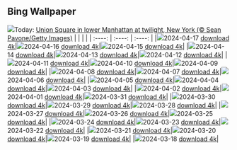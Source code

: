 ## Bing Wallpaper
![](./wallpaper/2024-04-17.jpg)Today: [Union Square in lower Manhattan at twilight, New York (© Sean Pavone/Getty Images)](./wallpaper/2024-04-17.jpg)
|      |      |      |
| :----: | :----: | :----: |
|![](./wallpaper/2024-04-17_sm.jpg)2024-04-17 [download 4k](./wallpaper/2024-04-17.jpg)|![](./wallpaper/2024-04-16_sm.jpg)2024-04-16 [download 4k](./wallpaper/2024-04-16.jpg)|![](./wallpaper/2024-04-15_sm.jpg)2024-04-15 [download 4k](./wallpaper/2024-04-15.jpg)|
|![](./wallpaper/2024-04-14_sm.jpg)2024-04-14 [download 4k](./wallpaper/2024-04-14.jpg)|![](./wallpaper/2024-04-13_sm.jpg)2024-04-13 [download 4k](./wallpaper/2024-04-13.jpg)|![](./wallpaper/2024-04-12_sm.jpg)2024-04-12 [download 4k](./wallpaper/2024-04-12.jpg)|
|![](./wallpaper/2024-04-11_sm.jpg)2024-04-11 [download 4k](./wallpaper/2024-04-11.jpg)|![](./wallpaper/2024-04-10_sm.jpg)2024-04-10 [download 4k](./wallpaper/2024-04-10.jpg)|![](./wallpaper/2024-04-09_sm.jpg)2024-04-09 [download 4k](./wallpaper/2024-04-09.jpg)|
|![](./wallpaper/2024-04-08_sm.jpg)2024-04-08 [download 4k](./wallpaper/2024-04-08.jpg)|![](./wallpaper/2024-04-07_sm.jpg)2024-04-07 [download 4k](./wallpaper/2024-04-07.jpg)|![](./wallpaper/2024-04-06_sm.jpg)2024-04-06 [download 4k](./wallpaper/2024-04-06.jpg)|
|![](./wallpaper/2024-04-05_sm.jpg)2024-04-05 [download 4k](./wallpaper/2024-04-05.jpg)|![](./wallpaper/2024-04-04_sm.jpg)2024-04-04 [download 4k](./wallpaper/2024-04-04.jpg)|![](./wallpaper/2024-04-03_sm.jpg)2024-04-03 [download 4k](./wallpaper/2024-04-03.jpg)|
|![](./wallpaper/2024-04-02_sm.jpg)2024-04-02 [download 4k](./wallpaper/2024-04-02.jpg)|![](./wallpaper/2024-04-01_sm.jpg)2024-04-01 [download 4k](./wallpaper/2024-04-01.jpg)|![](./wallpaper/2024-03-31_sm.jpg)2024-03-31 [download 4k](./wallpaper/2024-03-31.jpg)|
|![](./wallpaper/2024-03-30_sm.jpg)2024-03-30 [download 4k](./wallpaper/2024-03-30.jpg)|![](./wallpaper/2024-03-29_sm.jpg)2024-03-29 [download 4k](./wallpaper/2024-03-29.jpg)|![](./wallpaper/2024-03-28_sm.jpg)2024-03-28 [download 4k](./wallpaper/2024-03-28.jpg)|
|![](./wallpaper/2024-03-27_sm.jpg)2024-03-27 [download 4k](./wallpaper/2024-03-27.jpg)|![](./wallpaper/2024-03-26_sm.jpg)2024-03-26 [download 4k](./wallpaper/2024-03-26.jpg)|![](./wallpaper/2024-03-25_sm.jpg)2024-03-25 [download 4k](./wallpaper/2024-03-25.jpg)|
|![](./wallpaper/2024-03-24_sm.jpg)2024-03-24 [download 4k](./wallpaper/2024-03-24.jpg)|![](./wallpaper/2024-03-23_sm.jpg)2024-03-23 [download 4k](./wallpaper/2024-03-23.jpg)|![](./wallpaper/2024-03-22_sm.jpg)2024-03-22 [download 4k](./wallpaper/2024-03-22.jpg)|
|![](./wallpaper/2024-03-21_sm.jpg)2024-03-21 [download 4k](./wallpaper/2024-03-21.jpg)|![](./wallpaper/2024-03-20_sm.jpg)2024-03-20 [download 4k](./wallpaper/2024-03-20.jpg)|![](./wallpaper/2024-03-19_sm.jpg)2024-03-19 [download 4k](./wallpaper/2024-03-19.jpg)|
|![](./wallpaper/2024-03-18_sm.jpg)2024-03-18 [download 4k](./wallpaper/2024-03-18.jpg)|
